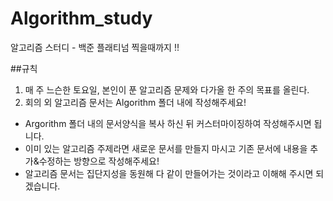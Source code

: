 # Algorithm_study
알고리즘 스터디 - 백준 플래티넘 찍을때까지 !!  
  
##규칙
1. 매 주 느슨한 토요일, 본인이 푼 알고리즘 문제와 다가올 한 주의 목표를 올린다.
2. 회의 외 알고리즘 문서는 Algorithm 폴더 내에 작성해주세요! 
 - Argorithm 폴더 내의 문서양식을 복사 하신 뒤 커스터마이징하여 작성해주시면 됩니다. 
 - 이미 있는 알고리즘 주제라면 새로운 문서를 만들지 마시고 기존 문서에 내용을 추가&수정하는 방향으로 작성해주세요! 
 - 알고리즘 문서는 집단지성을 동원해 다 같이 만들어가는 것이라고 이해해 주시면 되겠습니다.
